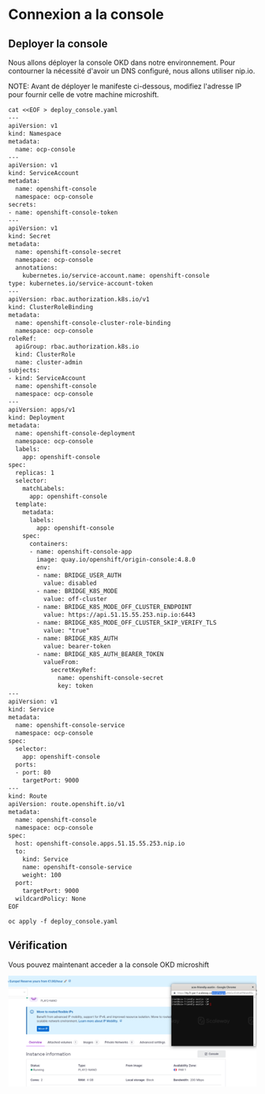 # Connexion a la console 

## Deployer la console


Nous allons déployer la console OKD dans notre environnement. Pour contourner la nécessité d'avoir un DNS configuré, nous allons utiliser nip.io.  

NOTE: Avant de déployer le manifeste ci-dessous, modifiez l'adresse IP pour fournir celle de votre machine microshift.

```shell
cat <<EOF > deploy_console.yaml
---
apiVersion: v1
kind: Namespace
metadata:
  name: ocp-console
---
apiVersion: v1
kind: ServiceAccount
metadata:
  name: openshift-console
  namespace: ocp-console
secrets:
- name: openshift-console-token
---
apiVersion: v1
kind: Secret
metadata:
  name: openshift-console-secret
  namespace: ocp-console
  annotations:
    kubernetes.io/service-account.name: openshift-console
type: kubernetes.io/service-account-token
---
apiVersion: rbac.authorization.k8s.io/v1
kind: ClusterRoleBinding
metadata:
  name: openshift-console-cluster-role-binding
  namespace: ocp-console
roleRef:
  apiGroup: rbac.authorization.k8s.io
  kind: ClusterRole
  name: cluster-admin
subjects:
- kind: ServiceAccount
  name: openshift-console
  namespace: ocp-console
---
apiVersion: apps/v1
kind: Deployment
metadata:
  name: openshift-console-deployment
  namespace: ocp-console
  labels:
    app: openshift-console
spec:
  replicas: 1
  selector:
    matchLabels:
      app: openshift-console
  template:
    metadata:
      labels:
        app: openshift-console
    spec:
      containers:
      - name: openshift-console-app
        image: quay.io/openshift/origin-console:4.8.0
        env:
        - name: BRIDGE_USER_AUTH
          value: disabled
        - name: BRIDGE_K8S_MODE
          value: off-cluster
        - name: BRIDGE_K8S_MODE_OFF_CLUSTER_ENDPOINT
          value: https://api.51.15.55.253.nip.io:6443
        - name: BRIDGE_K8S_MODE_OFF_CLUSTER_SKIP_VERIFY_TLS
          value: "true"
        - name: BRIDGE_K8S_AUTH
          value: bearer-token
        - name: BRIDGE_K8S_AUTH_BEARER_TOKEN
          valueFrom:
            secretKeyRef:
              name: openshift-console-secret
              key: token
---
apiVersion: v1
kind: Service
metadata:
  name: openshift-console-service
  namespace: ocp-console
spec:
  selector:
    app: openshift-console
  ports:
  - port: 80
    targetPort: 9000
---
kind: Route
apiVersion: route.openshift.io/v1
metadata:
  name: openshift-console
  namespace: ocp-console
spec:
  host: openshift-console.apps.51.15.55.253.nip.io
  to:
    kind: Service
    name: openshift-console-service
    weight: 100
  port:
    targetPort: 9000
  wildcardPolicy: None
EOF
```

```shell
oc apply -f deploy_console.yaml
```


## Vérification

Vous pouvez maintenant acceder a la console OKD microshift 


![Object Storage](../../images/access-console.png)



